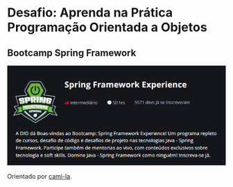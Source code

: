 <h1> Desafio: Aprenda na Prática Programação Orientada a Objetos</h1>

## Bootcamp Spring Framework

![Imagem do curso](img/Spring%20Framework.png)


Orientado por [cami-la](https://www.linkedin.com/in/cami-la/ "cami-la").